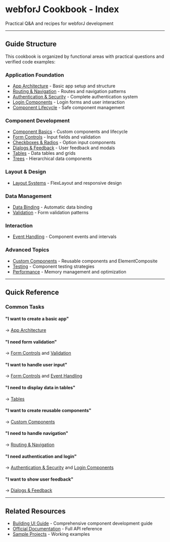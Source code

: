 # webforJ Cookbook - Index

Practical Q&A and recipes for webforJ development

---

## Guide Structure

This cookbook is organized by functional areas with practical questions and verified code examples:

### Application Foundation
- [App Architecture](app-architecture/01-basic-app.md) - Basic app setup and structure
- [Routing & Navigation](app-architecture/02-routing.md) - Routes and navigation patterns
- [Authentication & Security](app-architecture/03-authentication.md) - Complete authentication system
- [Login Components](app-architecture/04-login-components.md) - Login forms and user interaction
- [Component Lifecycle](app-architecture/05-component-lifecycle.md) - Safe component management

### Component Development
- [Component Basics](components/01-component-basics.md) - Custom components and lifecycle
- [Form Controls](components/02-form-controls.md) - Input fields and validation
- [Checkboxes & Radios](components/03-checkboxes-radios.md) - Option input components
- [Dialogs & Feedback](components/04-dialogs-feedback.md) - User feedback and modals
- [Tables](components/05-tables.md) - Data tables and grids
- [Trees](components/06-trees.md) - Hierarchical data components

### Layout & Design
- [Layout Systems](layout/01-layout-systems.md) - FlexLayout and responsive design

### Data Management
- [Data Binding](data-handling/01-data-binding.md) - Automatic data binding
- [Validation](data-handling/02-validation.md) - Form validation patterns

### Interaction
- [Event Handling](events/01-event-handling.md) - Component events and intervals

### Advanced Topics
- [Custom Components](advanced/01-custom-components.md) - Reusable components and ElementComposite
- [Testing](advanced/02-testing.md) - Component testing strategies
- [Performance](advanced/03-performance.md) - Memory management and optimization

---

## Quick Reference

### Common Tasks

#### "I want to create a basic app"
→ [App Architecture](app-architecture/01-basic-app.md)

#### "I need form validation"
→ [Form Controls](components/02-form-controls.md) and [Validation](data-handling/02-validation.md)

#### "I want to handle user input"
→ [Form Controls](components/02-form-controls.md) and [Event Handling](events/01-event-handling.md)

#### "I need to display data in tables"
→ [Tables](components/05-tables.md)

#### "I want to create reusable components"
→ [Custom Components](advanced/01-custom-components.md)

#### "I need to handle navigation"
→ [Routing & Navigation](app-architecture/02-routing.md)

#### "I need authentication and login"
→ [Authentication & Security](app-architecture/03-authentication.md) and [Login Components](app-architecture/04-login-components.md)

#### "I want to show user feedback"
→ [Dialogs & Feedback](components/04-dialogs-feedback.md)

---

## Related Resources

- [Building UI Guide](../building-ui/00-index.md) - Comprehensive component development guide
- [Official Documentation](https://docs.webforj.com) - Full API reference
- [Sample Projects](https://github.com/webforj) - Working examples
